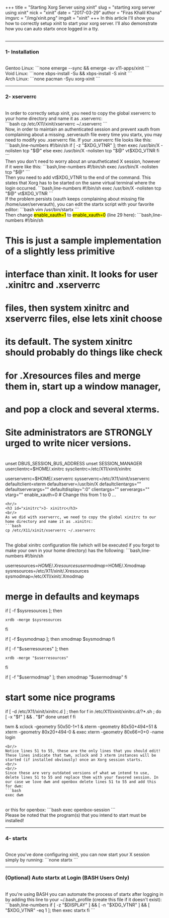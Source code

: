 +++
title = "Starting Xorg Server using xinit"
slug = "starting xorg server using xinit"
nick = "xinit"
date = "2017-03-29"
author = "Firas Khalil Khana"
imgsrc = "/img/xinit.png"
imgalt = "xinit"
+++
In this article I'll show you how to correctly setup xinit to start your xorg server. I'll also demonstrate how you can auto startx once logged in a tty.
<br/>
<br/>
<hr/>
<h3 id="Installation">1- Installation</h3>
<br/>
Gentoo Linux:
```none
emerge --sync && emerge -av x11-apps/xinit
```
<br/>
Void Linux:
```none
xbps-install -Su && xbps-install -S xinit
```
<br/>
Arch Linux:
```none
pacman -Syu xorg-xinit
```
<hr/>
<h3 id="xserverrc">2- xserverrc</h3>
<br/>
In order to correctly setup xinit, you need to copy the global xserverrc to your home directory and name it as .xserverrc:
<br/>
```bash
cp /etc/X11/xinit/xserverrc ~/.xserverrc
```
<br/>
Now, in order to maintain an authenticated session and prevent xauth from complaining about a missing .serverauth file every time you startx, you may need to modify you .xserverrc file. If your .xserverrc file looks like this:
```bash,line-numbers
#!/bin/sh
if [ -z "$XDG_VTNR" ]; then
  exec /usr/bin/X -nolisten tcp "$@"
else
  exec /usr/bin/X -nolisten tcp "$@" vt$XDG_VTNR
fi
```
<br/>
Then you don't need to worry about an unautheticated X session, however if it were like this:
```bash,line-numbers
#!/bin/sh
exec /usr/bin/X -nolisten tcp "$@"
```
<br/>
Then you need to add vt$XDG_VTNR to the end of the command. This states that Xorg has to be started on the same virtual terminal where the login occurred.
```bash,line-numbers
#!/bin/sh
exec /usr/bin/X -nolisten tcp "$@" vt$XDG_VTNR
```
<br/>
If the problem persists (xauth keeps complaining about missing file /home/user/serverauth), you can edit the startx script with your favorite editor:
```bash
vim /usr/bin/startx
```
<br/>
Then change <mark>enable_xauth=1</mark> to <mark>enable_xauth=0</mark> (line 29 here):
```bash,line-numbers
#!/bin/sh

#
# This is just a sample implementation of a slightly less primitive
# interface than xinit. It looks for user .xinitrc and .xserverrc
# files, then system xinitrc and xserverrc files, else lets xinit choose
# its default. The system xinitrc should probably do things like check
# for .Xresources files and merge them in, start up a window manager,
# and pop a clock and several xterms.
#
# Site administrators are STRONGLY urged to write nicer versions.
#

unset DBUS_SESSION_BUS_ADDRESS
unset SESSION_MANAGER
userclientrc=$HOME/.xinitrc
sysclientrc=/etc/X11/xinit/xinitrc

userserverrc=$HOME/.xserverrc
sysserverrc=/etc/X11/xinit/xserverrc
defaultclient=xterm
defaultserver=/usr/bin/X
defaultclientargs=""
defaultserverargs=""
defaultdisplay=":0"
clientargs=""
serverargs=""
vtarg=""
enable_xauth=0 # Change this from 1 to 0
...
```
<hr/>
<h3 id="xinitrc">3- xinitrc</h3>
<br/>
As we did with xserverrc, we need to copy the global xinitrc to our home directory and name it as .xinitrc:
```bash
cp /etc/X11/xinit/xserverrc ~/.xserverrc
```
<br/>
The global xinitrc configuration file (which will be executed if you forgot to make your own in your home directory) has the following:
```bash,line-numbers
#!/bin/sh

userresources=$HOME/.Xresources
usermodmap=$HOME/.Xmodmap
sysresources=/etc/X11/xinit/.Xresources
sysmodmap=/etc/X11/xinit/.Xmodmap

# merge in defaults and keymaps

if [ -f $sysresources ]; then







    xrdb -merge $sysresources

fi

if [ -f $sysmodmap ]; then
    xmodmap $sysmodmap
fi

if [ -f "$userresources" ]; then







    xrdb -merge "$userresources"

fi

if [ -f "$usermodmap" ]; then
    xmodmap "$usermodmap"
fi

# start some nice programs

if [ -d /etc/X11/xinit/xinitrc.d ] ; then
 for f in /etc/X11/xinit/xinitrc.d/?*.sh ; do
  [ -x "$f" ] && . "$f"
 done
 unset f
fi

twm &
xclock -geometry 50x50-1+1 &
xterm -geometry 80x50+494+51 &
xterm -geometry 80x20+494-0 &
exec xterm -geometry 80x66+0+0 -name login
```
<br/>
Notice lines 51 to 55, these are the only lines that you should edit! These lines indicate that twm, xclock and 3 xterm instances will be started (if installed obviously) once an Xorg session starts.
<br/>
<br/>
Since these are very outdated versions of what we intend to use, delete lines 51 to 55 and replace them with your favored session. In our case we love dwm and openbox delete lines 51 to 55 and add this for dwm:
```bash
exec dwm
```
<br/>
or this for openbox:
```bash
exec openbox-session
```
<br/>
Please be noted that the program(s) that you intend to start must be installed!
<hr/>
<h3 id="startx">4- startx</h3>
<br/>
Once you've done configuring xinit, you can now start your X session simply by running:
```none
startx
```
<hr/>
<h3 id="Auto_startx_at_Login">(Optional) Auto startx at Login (BASH Users Only)</h3>
<br/>
If you're using BASH you can automate the process of startx after logging in by adding this line to your ~/.bash_profile (create this file if it doesn't exist):
```bash,line-numbers
if [ -z "$DISPLAY" ] && [ -n "$XDG_VTNR" ] && [ "$XDG_VTNR" -eq 1 ]; then
  exec startx
fi
```
